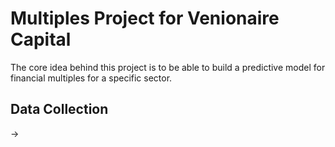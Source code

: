 # Multiples Project for Venionaire Capital
The core idea behind this project is to be able to build a predictive model for financial multiples for a specific sector.

## Data Collection
->
